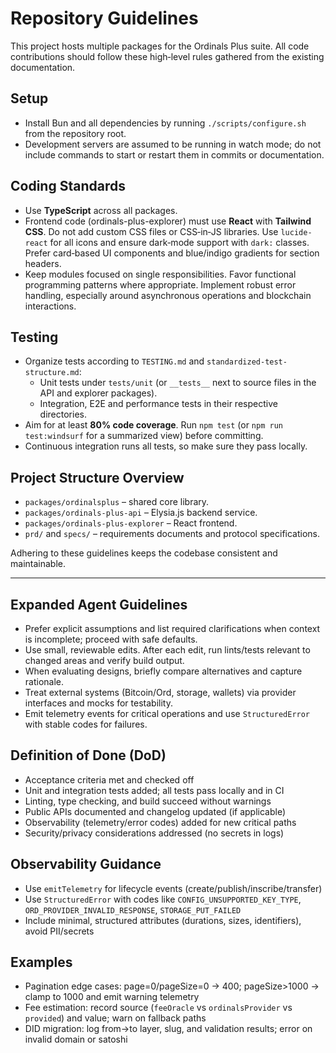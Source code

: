 # Repository Guidelines

This project hosts multiple packages for the Ordinals Plus suite. All code contributions should follow these high‑level rules gathered from the existing documentation.

## Setup
- Install Bun and all dependencies by running `./scripts/configure.sh` from the repository root.
- Development servers are assumed to be running in watch mode; do not include commands to start or restart them in commits or documentation.

## Coding Standards
- Use **TypeScript** across all packages.
- Frontend code (ordinals-plus-explorer) must use **React** with **Tailwind CSS**. Do not add custom CSS files or CSS‑in‑JS libraries. Use `lucide-react` for all icons and ensure dark‑mode support with `dark:` classes. Prefer card‑based UI components and blue/indigo gradients for section headers.
- Keep modules focused on single responsibilities. Favor functional programming patterns where appropriate. Implement robust error handling, especially around asynchronous operations and blockchain interactions.

## Testing
- Organize tests according to `TESTING.md` and `standardized-test-structure.md`:
  - Unit tests under `tests/unit` (or `__tests__` next to source files in the API and explorer packages).
  - Integration, E2E and performance tests in their respective directories.
- Aim for at least **80% code coverage**. Run `npm test` (or `npm run test:windsurf` for a summarized view) before committing.
- Continuous integration runs all tests, so make sure they pass locally.

## Project Structure Overview
- `packages/ordinalsplus` – shared core library.
- `packages/ordinals-plus-api` – Elysia.js backend service.
- `packages/ordinals-plus-explorer` – React frontend.
- `prd/` and `specs/` – requirements documents and protocol specifications.

Adhering to these guidelines keeps the codebase consistent and maintainable.

---

## Expanded Agent Guidelines

- Prefer explicit assumptions and list required clarifications when context is incomplete; proceed with safe defaults.
- Use small, reviewable edits. After each edit, run lints/tests relevant to changed areas and verify build output.
- When evaluating designs, briefly compare alternatives and capture rationale.
- Treat external systems (Bitcoin/Ord, storage, wallets) via provider interfaces and mocks for testability.
- Emit telemetry events for critical operations and use `StructuredError` with stable codes for failures.

## Definition of Done (DoD)

- Acceptance criteria met and checked off
- Unit and integration tests added; all tests pass locally and in CI
- Linting, type checking, and build succeed without warnings
- Public APIs documented and changelog updated (if applicable)
- Observability (telemetry/error codes) added for new critical paths
- Security/privacy considerations addressed (no secrets in logs)

## Observability Guidance

- Use `emitTelemetry` for lifecycle events (create/publish/inscribe/transfer)
- Use `StructuredError` with codes like `CONFIG_UNSUPPORTED_KEY_TYPE`, `ORD_PROVIDER_INVALID_RESPONSE`, `STORAGE_PUT_FAILED`
- Include minimal, structured attributes (durations, sizes, identifiers), avoid PII/secrets

## Examples

- Pagination edge cases: page=0/pageSize=0 → 400; pageSize>1000 → clamp to 1000 and emit warning telemetry
- Fee estimation: record source (`feeOracle` vs `ordinalsProvider` vs `provided`) and value; warn on fallback paths
- DID migration: log from→to layer, slug, and validation results; error on invalid domain or satoshi

